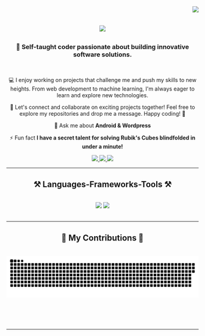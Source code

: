 <img align="right" src="https://visitor-badge.laobi.icu/badge?page_id=wolfa7.wolfa7" />

<h1 align="center">
    <img src="https://readme-typing-svg.herokuapp.com/?font=Righteous&size=35&center=true&vCenter=true&width=500&height=70&duration=4000&lines=Hi+There!+👋;+I'm+Harshana+!;" />
</h1>

<h3 align="center">🚀 Self-taught coder passionate about building innovative software solutions.  </h3>

<br/>

<div align="center">
 
 💻 I enjoy working on projects that challenge me and push my skills to new heights. From web development to machine learning, I'm always eager to learn and explore new technologies.

🌟 Let's connect and collaborate on exciting projects together! Feel free to explore my repositories and drop me a message. Happy coding! 🌈

💬 Ask me about **Android & Wordpress**

⚡ Fun fact **I have a secret talent for solving Rubik's Cubes blindfolded in under a minute!**

 </div>
 
<div align="center"> 
  <a href="harshanadilshan@proton.me">
    <img src="https://img.shields.io/badge/Gmail-333333?style=for-the-badge&logo=gmail&logoColor=red" />
  </a>
  <a href="https://linkedin.com/in/harshana-dilshan7" target="_blank">
    <img src="https://img.shields.io/badge/LinkedIn-0077B5?style=for-the-badge&logo=linkedin&logoColor=white" target="_blank" />
  </a>
  <a href="https://techwolf.link" target="_blank">
     <img src="https://img.shields.io/badge/Portfolio-FF5722?style=for-the-badge&logo=todoist&logoColor=white" target="_blank" /> <!-- sqlite, safari, google-chrome are other good icon options -->
  </a>
</div>

 <hr/>
 
<h2 align="center">⚒️ Languages-Frameworks-Tools ⚒️</h2>
<br/>
<div align="center">
    <img src="https://skillicons.dev/icons?i=html,css,vscode,github,photoshop,wordpress" />
    <img src="https://skillicons.dev/icons?i=python,javascript,c,java" /><br>
</div>

<br/>
<hr/>

<div align="center">
  <h2>🐍 My Contributions 🐍</h2>
  <br>
  <img alt="snake eating my contributions" src="https://raw.githubusercontent.com/wolfa7/wolfa7/output/github-contribution-grid-snake.svg" />
  
  <br/><br/><br/>
</div>

<hr/>


